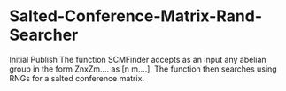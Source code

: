 # Salted-Conference-Matrix-Rand-Searcher
Initial Publish
The function SCMFinder accepts as an input any abelian group in the form ZnxZm.... as [n m....].  The function then searches using RNGs for a salted conference matrix.
